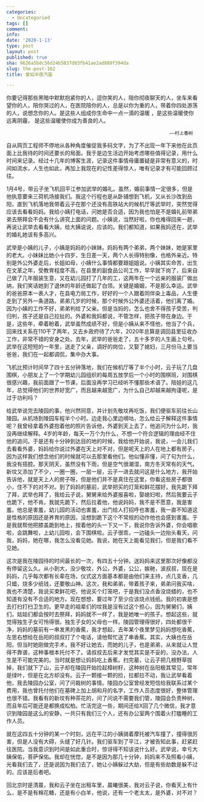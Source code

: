 ```yaml
---
categories:
  - Uncategoried
tags: []
comment: 
info: 
date: '2020-1-13'
type: post
layout: post
published: true
sha: 9626a5bdc56d24b5037d03fb41ae2ad889f394da
slug: the-post-162
title: 爱如半夜汽笛

---
```

你要记得那些黑暗中默默抱紧你的人，逗你笑的人，陪你彻夜聊天的人，坐车来看望你的人，陪你哭过的人，在医院陪你的人，总是以你为重的人，带着你四处游荡的人，说想念你的人。是这些人组成你生命中一点一滴的温暖 ，是这些温暖使你远离阴霾， 是这些温暖使你成为善良的人。

                                                                ——村上春树

自从网页工程师不停地从各种角度催促我多码文字，为了不出现一年下来他在此页面上比我待的时间还要长的局面。我于是边生活边开始考虑哪些值得记录，用什么时间来记录。经过十几年的博客生涯，记录这件事情毋庸置疑是非常有意义的，时间如流水，人生也如此，再加上我现在的记性差得惊人，唯有记录才有可能回顾过往。

1月4号，带云子坐飞机回平江参加武举的婚礼。虽然，婚前事情一定很多，但是他执意要来三荷机场接我们。我这个行程也是从卧铺想到飞机，又从长沙改到岳阳，直到飞机落地我带着云子在那个还没有高铁站大的候机厅等武举时，突然觉得应该去看看妈妈。我给小姨打电话，问她是否合适，因为我也怕是不是婚礼前带弟弟去祭拜会不会有什么讲究上面的问题。小姨说，当然好啦，你也难得回来一趟，再说让武举去看看大姨，给大姨说说，应该的。我们都知道，如果我妈还在，武举的婚礼她该有多高兴。

武举是小姨的儿子，小姨是妈妈的小妹妹。妈妈有两个弟弟，两个妹妹，她是家里的老大。小妹妹比她小十四岁，生日差一天，两个人长得特别像，也格外亲近。特别是外公外婆走后，长姐如母，小姨什么事情都要跟姐姐说。小姨其实命苦，出生在文革之年，受教育程度不高，在县里的副食品公司工作，早早就下岗了，后来自己做了几年服装生意，又在幼儿园打了几年的工，这两年在一个远亲的服装厂做出纳，我们笑话她到了退休的年龄还做起了白领。关键是婚姻，不是那么幸运。武举的爸爸原本一表人才，在县电力局工作，好好的一个人跟着同伴染上毒品，人生便走到了另外一条道路。弟弟几岁的时候，那个时候外公外婆还活着，他们离了婚。因为小姨的工作不好，弟弟判给了父亲。但是当妈的，怎么也舍不得孩子受苦，判归判，孩子还是自己拉扯的。外婆和我妈都说，不管怎样，把孩子带在身边。于是，这些年，牵着盼着，武举虽然成绩不好，但是小姨从来不怪他，他当了个兵，回来找关系在110干了两年，又去乡政府待了六年，2020年总算是调回县里征收办工作，非常不错的安身之处。去年，武举的爸爸走了，五十多岁的人生画上句号。武举在这短短的一年里，送走了父亲，调好的岗位，又娶了媳妇，三月份马上要当爸爸，我们在一起都调侃，集中办大事。

飞机比预计时间早了四十五分钟落地，我们在候机厅等了半个小时，云子玩了几盘围棋，小朋友上了一个学期幼儿园组织的每周五放学后一个小时的围棋班，对围棋很感兴趣，我前面跟了一节课，后面没再学习已经听不懂那些术语了。陪娃的这几年，总觉得他们的世界好宽广，而且越来越宽广，为什么自己却越来越拘谨呢，是过于功利吗？

给武举说完去陵园的事，他兴然同意，并计划先敬坟再吃饭，我们便驱车前往长山陵园。从机场到陵园车程半个小时。边走我心里边嘀咕，怎么给云子解释这件事情呢？我曾经拿着外婆抱着他的照片告诉他，外婆到天上去了，他追问为什么时，我没再继续解释。4岁的年龄，每天一万个为什么，不想一个符合逻辑的理由经不住他的追问。于是还有十分钟到达目的地的时候，我给他开始说，我说，一会儿我们去看看外婆，妈妈给你说过外婆在天上对不对，但是呢天上的人在地上都有房子，因为这样我们想念他们的时候就可以去那里看他们。他似懂非懂，问了句为什么，我没有搭腔。那天阴天，虽然没有下雨，但是空气很潮湿，南方冬天常有的天气。新坟又添加了不少，一圈一圈，一层一层，云子一进去就问这是什么地方，我开始告诉他，就是天上人的房子呀，但是他们并不是真住在这里，你看这些房子都很小，住不下的对不对。到了妈妈的墓前，武举把买的灯笼和鲜花摆好，我先跪下拜了拜，武举也拜了，我给云子说，舅舅来给外婆报喜啦，娶媳妇啦，然后我要云子也跪下，他不肯。我就先跪下，然后拉着他，他说妈妈，我不是不愿意，我是害羞。他总是害羞，幼儿园的活动也害羞，出门给人打招呼也害羞，我一直不知道这是性格的原因还是养育的原因，没想到跪下这个不常规的动作他也会感到害羞。于是我就帮他把膝盖跪到地上，按着他的头一下又一下，我说你告诉外婆，你会唱歌啦，会跳舞啦，上幼儿园啦，会下围棋啦。云子很乖，一边磕头一边抬头看天，问我，妈妈，她在哪，我怎么没看见她。我说，她在天上能看见我们，但是我们看不见她。

这次是我在陵园待的时间最长的一次，有四五十分钟。送妈妈来这里那次好像都没有停留这么久。从小到大，没少敬坟，外公，外婆，公公，娭毑，波叔叔，现在是妈妈，几乎每次都有长辈在场，仪式这方面基本都是由他们来主持，点几支香，几只蜡，烧多少纸钱，还要敬山神。这次，我和弟弟，带着孩子来，弟弟问我买啥，我也不清楚，我说买束鲜花吧，他说买个灯笼吧，于是我们没点香没烧蜡的，也不知道有没有不合适的地方。现在想想，要过年了至少应该烧点钱纸。我的初衷是想去打扫打扫卫生的。更早走的祖辈们的坟我是没有过这个担心，因为舅舅们，姨们，姑姑们都会按时去祭拜，妈妈就不一样了，我是她唯一的孩子。想起这些，就觉得独生子女可怜得很。独生子女的父母也一样。陵园管理得很好，四处都很干净，妈妈的墓前有一串发黑的香蕉，我才想起，去年某个夜里梦见妈妈想吃香蕉，左思右想给在岳阳的叔叔打了个电话，请他帮忙送了串香蕉。其实，大姨也在岳阳，但当时她刚做完手术，我不好让她去，而她的儿子，也是弟弟，从来就让人觉得不靠谱，这种事根本托付不了。请叔叔去后来才发觉其实是不妥的，没办法，人生是不可能完美的。当时就是想让妈妈吃上香蕉。扫完墓，让云子把几根野草拔掉，我们就下了山，云子却在陵园开始捡起樟树籽，这种树在岳阳极其常见，常年是绿叶，但是在北方却没有。云子一颗接一颗的捡，拉都拉不动，我让武举看着他，我去陵园办公室，问了问栽树的事情。陵园办公室曾经发短信给我联系过某个费用，我也曾托付他们在墓碑上加上胡和月的名字，工作人员态度很好，整体管理也很不错。我看有的新坟有种茶花的，问了问说不需要我们管，陵园会负责种树，而且年后可能还是都换成松柏。忙活完这一些，期间还给X回了几个微信，我才意识到陵园是这么的安静，一共只有我们三个人，还有办公室两个围着火打瞌睡的工作人员。

就在这四五十分钟的某一个时刻，远在平江的小姨骑着摩托被汽车撞了，撞得很厉害，但是人没有大碍，头缝了好几针。我们驱车到了平江，才被告知此事，赶紧赶往医院。当我意识到时间是如此重合时，惊讶得不知该说什么好。武举说，幸亏大姨保佑，菩萨保佑。我却在恍惚，是不是因为那几十分钟，妈妈来不及照看小姨，光看我们去了，还是说因为我们去了，她让小姨躲过大劫，但是有些劫数是躲不过的。应该是后者吧。

回北京时是清晨，我和云子坐在出租车里，晨曦很美，我对云子说，你看天上有什么，是不是有棉花糖，还是有小白羊，他说，还有一个老太太，是外婆，对不对？